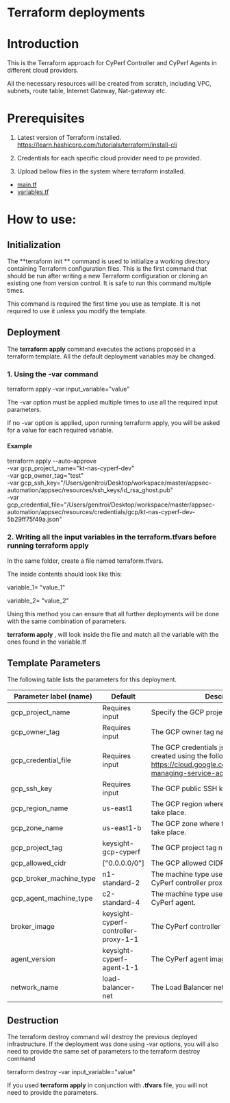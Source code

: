 # Terraform deployments

# Introduction

This is the Terraform approach for CyPerf Controller and CyPerf Agents in different cloud providers.

All the necessary resources will be created from scratch, including VPC, subnets, route table, Internet Gateway, Nat-gateway etc.

# Prerequisites

1. Latest version of Terraform installed. https://learn.hashicorp.com/tutorials/terraform/install-cli

2. Credentials for each specific cloud provider need to pe provided.

3. Upload bellow files in the system where terraform installed. 
- [main.tf](main.tf)
- [variables.tf](variables.tf)

# How to use:

## Initialization

The  **terraform init ** command is used to initialize a working directory containing Terraform configuration files. This is the first command that should be run after writing a new Terraform configuration or cloning an existing one from version control. It is safe to run this command multiple times.

This command is required the first time you use as template. It is not required to use it unless you modify the template.

## Deployment

The  **terraform apply**  command executes the actions proposed in a terraform template. All the default deployment variables may be changed.

### 1. Using the **-var** command

terraform apply -var input\_variable=&quot;value&quot;

The -var option must be applied multiple times to use all the required input parameters.

If no -var option is applied, upon running terraform apply, you will be asked for a value for each required variable.

#### Example

terraform apply --auto-approve \
-var gcp_project_name="kt-nas-cyperf-dev" \
-var gcp_owner_tag="test"  \
-var gcp_ssh_key="/Users/genitroi/Desktop/workspace/master/appsec-automation/appsec/resources/ssh_keys/id_rsa_ghost.pub"  \
-var gcp_credential_file="/Users/genitroi/Desktop/workspace/master/appsec-automation/appsec/resources/credentials/gcp/kt-nas-cyperf-dev-5b29ff75f49a.json"

### 2. Writing all the input variables in the terraform.tfvars before running terraform apply

In the same folder, create a file named terraform.tfvars.

The inside contents should look like this:

variable_1= "value\_1"

variable_2= "value\_2"

Using this method you can ensure that all further deployments will be done with the same combination of parameters.

**terraform apply** , will look inside the file and match all the variable with the ones found in the variable.tf

## Template Parameters

The following table lists the parameters for this deployment.

| **Parameter label (name)**                  | **Default**            | **Description**  |
| ----------------------- | ----------------- | ----- |
| gcp_project_name            | Requires input   | Specify the GCP project name. |
| gcp_owner_tag  | Requires input | The GCP owner tag name. |
| gcp_credential_file   | Requires input   | The GCP credentials json file must be created using the following specifications https://cloud.google.com/iam/docs/creating-managing-service-account-keys. |
| gcp_ssh_key | Requires input | The GCP public SSH key file path. |
| gcp_region_name      | us-east1       | The GCP region where the deployment will take place. |
| gcp_zone_name | us-east1-b | The GCP zone where the deployment will take place. |
| gcp_project_tag | keysight-gcp-cyperf |The GCP project tag name. |
| gcp_allowed_cidr | ["0.0.0.0/0"] |The GCP allowed CIDR. |
| gcp_broker_machine_type   | n1-standard-2            | The machine type used for deploying the CyPerf controller proxy. |
| gcp_agent_machine_type   | c2-standard-4            | The machine type used for deploying the CyPerf agent. |
| broker_image            | keysight-cyperf-controller-proxy-1-1   | The  CyPerf controller proxy image version.    |
| agent_version       | keysight-cyperf-agent-1-1     | The CyPerf agent image version.   |
| network_name       | load-balancer-net     | The Load Balancer network name.   |



## Destruction

The terraform destroy command will destroy the previous deployed infrastructure.
If the deployment was done using -var options, you will also need to provide the same set of parameters to the terraform destroy command

terraform destroy -var input\_variable=&quot;value&quot;

If you used **terraform apply** in conjunction with **.tfvars** file, you will not need to provide the parameters.